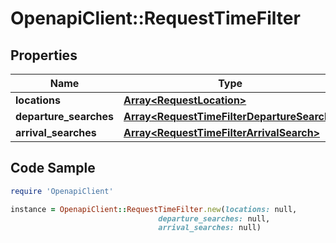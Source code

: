 # OpenapiClient::RequestTimeFilter

## Properties

Name | Type | Description | Notes
------------ | ------------- | ------------- | -------------
**locations** | [**Array&lt;RequestLocation&gt;**](RequestLocation.md) |  | 
**departure_searches** | [**Array&lt;RequestTimeFilterDepartureSearch&gt;**](RequestTimeFilterDepartureSearch.md) |  | [optional] 
**arrival_searches** | [**Array&lt;RequestTimeFilterArrivalSearch&gt;**](RequestTimeFilterArrivalSearch.md) |  | [optional] 

## Code Sample

```ruby
require 'OpenapiClient'

instance = OpenapiClient::RequestTimeFilter.new(locations: null,
                                 departure_searches: null,
                                 arrival_searches: null)
```


